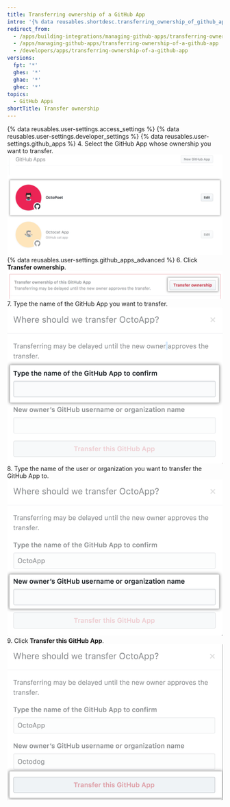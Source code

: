 ```yaml
---
title: Transferring ownership of a GitHub App
intro: '{% data reusables.shortdesc.transferring_ownership_of_github_apps %}'
redirect_from:
  - /apps/building-integrations/managing-github-apps/transferring-ownership-of-a-github-app/
  - /apps/managing-github-apps/transferring-ownership-of-a-github-app
  - /developers/apps/transferring-ownership-of-a-github-app
versions:
  fpt: '*'
  ghes: '*'
  ghae: '*'
  ghec: '*'
topics:
  - GitHub Apps
shortTitle: Transfer ownership
---
```

{% data reusables.user-settings.access_settings %}
{% data reusables.user-settings.developer_settings %}
{% data reusables.user-settings.github_apps %}
4. Select the GitHub App whose ownership you want to transfer.
![App selection](/assets/images/github-apps/github_apps_select-app.png)
{% data reusables.user-settings.github_apps_advanced %}
6. Click **Transfer ownership**.
![Button to transfer ownership](/assets/images/github-apps/github_apps_transfer_ownership.png)
7. Type the name of the GitHub App you want to transfer.
![Field to enter the name of the app to transfer](/assets/images/github-apps/github_apps_transfer_app_name.png)
8. Type the name of the user or organization you want to transfer the GitHub App to.
![Field to enter the user or org to transfer to](/assets/images/github-apps/github_apps_transfer_new_owner.png)
9. Click **Transfer this GitHub App**.
![Button to confirm the transfer of a GitHub App](/assets/images/github-apps/github_apps_transfer_integration.png)
